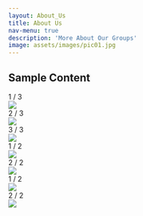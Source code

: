 ```yaml
---
layout: About_Us
title: About Us
nav-menu: true
description: 'More About Our Groups'
image: assets/images/pic01.jpg
---
```


<!-- Main -->
<div id="main" class="alt">

<!-- One -->
<section id="one">
	<div class="inner">
		
<!-- Content -->
<h2 id="content">Sample Content</h2>

<div class="row">  
  <div class="wid1">
<div class="slideshow-container" data-cycle="2000">
    <div class="mySlides fade">
        <div class="numbertext">1 / 3</div>
        <img src="https://placeimg.com/320/240/animals">
    </div>
    <div class="mySlides fade">
        <div class="numbertext">2 / 3</div>
        <img src="https://placeimg.com/320/240/nature">
    </div>
    <div class="mySlides fade">
        <div class="numbertext">3 / 3</div>
        <img src="https://placeimg.com/320/240/people">
    </div>

</div>
</div>



<div class="wid2">

<div class="slideshow-container" data-cycle="3000">
    <div class="mySlides fade">
        <div class="numbertext">1 / 2</div>
        <img src="https://placeimg.com/320/240/animals">
    </div>
    <div class="mySlides fade">
        <div class="numbertext">2 / 2</div>
        <img src="https://placeimg.com/320/240/nature">
    </div>

</div>
</div>


<div class="wid3">

<div class="slideshow-container" data-cycle="3000">
    <div class="mySlides fade">
        <div class="numbertext">1 / 2</div>
        <img src="https://placeimg.com/320/240/animals">
    </div>
    <div class="mySlides fade">
        <div class="numbertext">2 / 2</div>
        <img src="https://placeimg.com/320/240/nature">
    </div>

</div>
</div>
</div>



</div>
</section>

</div>
